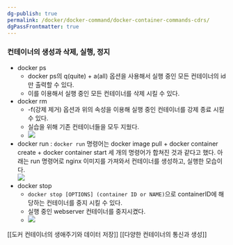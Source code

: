 ```yaml
---
dg-publish: true
permalink: /docker/docker-command/docker-container-commands-cdrs/
dgPassFrontmatter: true
---
```

### 컨테이너의 생성과 삭제, 실행, 정지

-   docker ps
    -   docker ps의 q(quite) + a(all) 옵션을 사용해서 실행 중인 모든 컨테이너의 id만 출력할 수 있다.
    -   이를 이용해서 실행 중인 모든 컨테이너를 삭제 시킬 수 있다.
-   docker rm
    -   \-f(강제 제거) 옵션과 위의 속성을 이용해 실행 중인 컨테이너를 강제 종료 시킬 수 있다.
    -   실습을 위해 기존 컨테이너들을 모두 지웠다.
    -   ![](https://i.imgur.com/s3Qzhzi.png)
-   docker run : `docker run` 명령어는 docker image pull + docker container create + docker container start 세 개의 명령어가 합쳐진 것과 같다고 했다. 아래는 run 명령어로 nginx 이미지를 가져와서 컨테이너를 생성하고, 실행한 모습이다.  
    ![](https://i.imgur.com/nVZIdtz.png)
-   docker stop
    -   `docker stop [OPTIONS] (container ID or NAME)`으로 containerID에 해당하는 컨테이너를 중지 시킬 수 있다.
    -   실행 중인 webserver 컨테이너를 중지시켰다.
    -   ![](https://i.imgur.com/2v2YYFD.png)

[[도커 컨테이너의 생애주기와 데이터 저장]]
[[다양한 컨테이너의 통신과 생성]]
